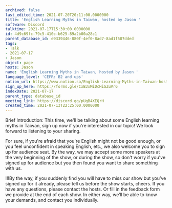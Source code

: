 ```yaml
---
archived: false
last_edited_time: 2021-07-20T20:11:00.0000000
title: 'English Learning Myths in Taiwan, hosted by Jason '
software: Discord
talktime: 2021-07-17T15:30:00.0000000
id: 4d9c69fc-79c5-410c-b625-89a2b00a28c1
parent_database_id: e9339446-880f-4ef0-8ad7-8ad1f507dded
tags:
- Talk
- 2021-07-17
- Jason
object: page
hosts: Jason
name: 'English Learning Myths in Taiwan, hosted by Jason '
language_level: 'CEFR: B2 and ups'
notion_url: https://www.notion.so/English-Learning-Myths-in-Taiwan-hosted-by-Jason-4d9c69fc79c5410cb62589a2b00a28c1
sign_up_here: https://forms.gle/CxB3xMiDcHiSZuVr6
indexDate: 2021-07-17
parent_type: database_id
meeting_link: https://discord.gg/pUgB4XEQrH
created_time: 2021-07-13T22:25:00.0000000
---
```





Brief Introduction: This time, we'll be talking about some English learning myths in Taiwan, sign up now if you're interested in our topic! 
We look forward to listening to your sharing. 

For sure, if you're afraid that you're English might not be good enough, or you feel unconfident in speaking English, etc., we also welcome you to sign up for audience seat. By the way, we may accept some more speakers at the very beginning of the show, or during the show, so don't worry if you've signed up for audience but you then found you want to share something with us.

!!!By the way, if you suddenly find you will have to miss our show but you’ve signed up for it already, please tell us before the show starts, cheers.
If you have any questions, please contact the hosts. Or fill in the feedback form we provide at the end of each show. In either way, we’ll be able to know your demands, and contact you individually.



